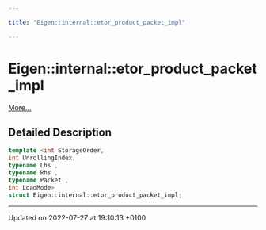 ```yaml
---

title: "Eigen::internal::etor_product_packet_impl"

---
```


# Eigen::internal::etor_product_packet_impl



 [More...](#detailed-description)

## Detailed Description

```cpp
template <int StorageOrder,
int UnrollingIndex,
typename Lhs ,
typename Rhs ,
typename Packet ,
int LoadMode>
struct Eigen::internal::etor_product_packet_impl;
```

-------------------------------

Updated on 2022-07-27 at 19:10:13 +0100